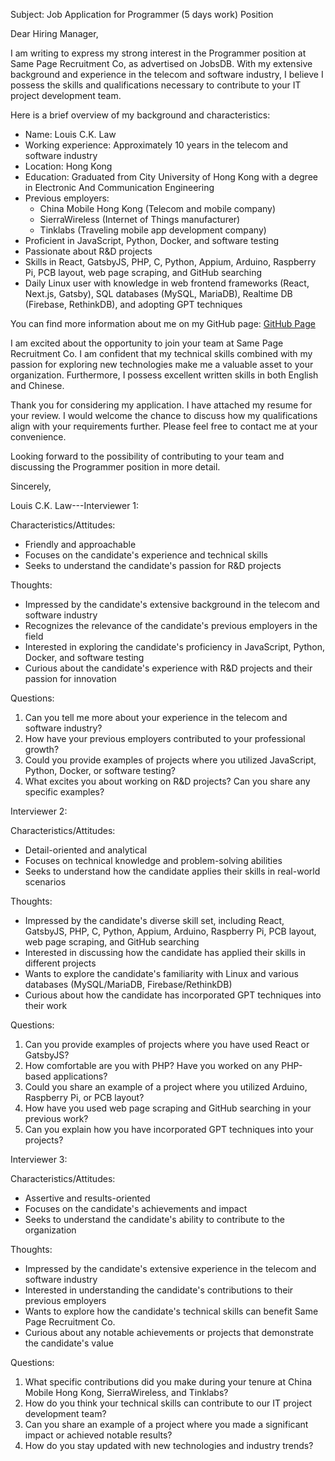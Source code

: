 Subject: Job Application for Programmer (5 days work) Position

Dear Hiring Manager,

I am writing to express my strong interest in the Programmer position at Same Page Recruitment Co, as advertised on JobsDB. With my extensive background and experience in the telecom and software industry, I believe I possess the skills and qualifications necessary to contribute to your IT project development team.

Here is a brief overview of my background and characteristics:

- Name: Louis C.K. Law
- Working experience: Approximately 10 years in the telecom and software industry
- Location: Hong Kong
- Education: Graduated from City University of Hong Kong with a degree in Electronic And Communication Engineering
- Previous employers:
  - China Mobile Hong Kong (Telecom and mobile company)
  - SierraWireless (Internet of Things manufacturer)
  - Tinklabs (Traveling mobile app development company)
- Proficient in JavaScript, Python, Docker, and software testing
- Passionate about R&D projects
- Skills in React, GatsbyJS, PHP, C, Python, Appium, Arduino, Raspberry Pi, PCB layout, web page scraping, and GitHub searching
- Daily Linux user with knowledge in web frontend frameworks (React, Next.js, Gatsby), SQL databases (MySQL, MariaDB), Realtime DB (Firebase, RethinkDB), and adopting GPT techniques

You can find more information about me on my GitHub page: [GitHub Page](https://louiscklaw.github.io)

I am excited about the opportunity to join your team at Same Page Recruitment Co. I am confident that my technical skills combined with my passion for exploring new technologies make me a valuable asset to your organization. Furthermore, I possess excellent written skills in both English and Chinese.

Thank you for considering my application. I have attached my resume for your review. I would welcome the chance to discuss how my qualifications align with your requirements further. Please feel free to contact me at your convenience.

Looking forward to the possibility of contributing to your team and discussing the Programmer position in more detail.

Sincerely,

Louis C.K. Law---Interviewer 1:

Characteristics/Attitudes:
- Friendly and approachable
- Focuses on the candidate's experience and technical skills
- Seeks to understand the candidate's passion for R&D projects

Thoughts:
- Impressed by the candidate's extensive background in the telecom and software industry
- Recognizes the relevance of the candidate's previous employers in the field
- Interested in exploring the candidate's proficiency in JavaScript, Python, Docker, and software testing
- Curious about the candidate's experience with R&D projects and their passion for innovation

Questions:
1. Can you tell me more about your experience in the telecom and software industry?
2. How have your previous employers contributed to your professional growth?
3. Could you provide examples of projects where you utilized JavaScript, Python, Docker, or software testing?
4. What excites you about working on R&D projects? Can you share any specific examples?

Interviewer 2:

Characteristics/Attitudes:
- Detail-oriented and analytical
- Focuses on technical knowledge and problem-solving abilities
- Seeks to understand how the candidate applies their skills in real-world scenarios

Thoughts:
- Impressed by the candidate's diverse skill set, including React, GatsbyJS, PHP, C, Python, Appium, Arduino, Raspberry Pi, PCB layout, web page scraping, and GitHub searching
- Interested in discussing how the candidate has applied their skills in different projects
- Wants to explore the candidate's familiarity with Linux and various databases (MySQL/MariaDB, Firebase/RethinkDB)
- Curious about how the candidate has incorporated GPT techniques into their work

Questions:
1. Can you provide examples of projects where you have used React or GatsbyJS?
2. How comfortable are you with PHP? Have you worked on any PHP-based applications?
3. Could you share an example of a project where you utilized Arduino, Raspberry Pi, or PCB layout?
4. How have you used web page scraping and GitHub searching in your previous work?
5. Can you explain how you have incorporated GPT techniques into your projects?

Interviewer 3:

Characteristics/Attitudes:
- Assertive and results-oriented
- Focuses on the candidate's achievements and impact
- Seeks to understand the candidate's ability to contribute to the organization

Thoughts:
- Impressed by the candidate's extensive experience in the telecom and software industry
- Interested in understanding the candidate's contributions to their previous employers
- Wants to explore how the candidate's technical skills can benefit Same Page Recruitment Co.
- Curious about any notable achievements or projects that demonstrate the candidate's value

Questions:
1. What specific contributions did you make during your tenure at China Mobile Hong Kong, SierraWireless, and Tinklabs?
2. How do you think your technical skills can contribute to our IT project development team?
3. Can you share an example of a project where you made a significant impact or achieved notable results?
4. How do you stay updated with new technologies and industry trends?
